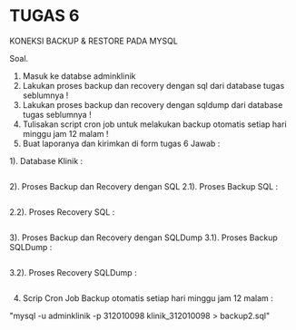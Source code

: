 # TUGAS 6

KONEKSI BACKUP & RESTORE PADA MYSQL

Soal.
1.	Masuk ke databse adminklinik
2.	Lakukan proses backup dan recovery dengan sql dari database tugas seblumnya !
3.	Lakukan proses backup dan recovery dengan sqldump dari database tugas seblumnya !
4.	Tulisakan script cron job untuk melakukan backup otomatis setiap hari minggu jam 12 malam ! 
5.	Buat laporanya dan kirimkan di form tugas 6
Jawab : 


1). Database Klinik :

<img src="" img>
            
2). Proses Backup dan Recovery dengan SQL
2.1). Proses Backup SQL : 

<img src="" img>

2.2). Proses Recovery SQL :

<img src="" img>

3). Proses Backup dan Recovery dengan SQLDump
3.1). Proses Backup SQLDump :

<img src="" img>

3.2). Proses Recovery SQLDump :

<img src="" img>


4. Scrip Cron Job Backup otomatis setiap hari minggu jam 12 malam :

"mysql -u adminklinik -p 312010098 klinik_312010098 > backup2.sql"
